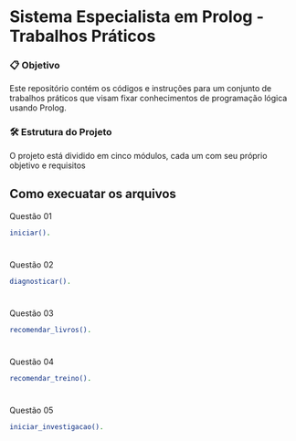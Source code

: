 # Sistema Especialista em Prolog - Trabalhos Práticos

### 📋 Objetivo

Este repositório contém os códigos e instruções para um conjunto de trabalhos práticos que visam fixar conhecimentos de programação lógica usando Prolog.

### 🛠 Estrutura do Projeto
O projeto está dividido em cinco módulos, cada um com seu próprio objetivo e requisitos

## Como execuatar os arquivos

Questão 01 

   ````bash
   iniciar().
   ````
   # 

Questão 02
   ````bash
   diagnosticar().
   ````
   #
   
Questão 03
   ````bash
   recomendar_livros().
   ````
   # 
   
Questão 04
   ````bash
  recomendar_treino().
   ````
   #
   
Questão 05
   ````bash
   iniciar_investigacao().
   ````
